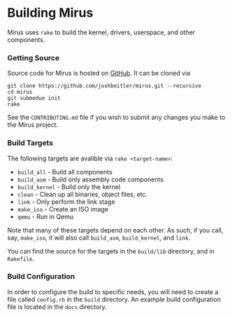 # Building Mirus
Mirus uses `rake` to build the kernel, drivers, userspace, and other components.

### Getting Source
Source code for Mirus is hosted on [GitHub](https://github.com/joshbeitler/mirus).  It can be cloned via

```
git clone https://github.com/joshbeitler/mirus.git --recursive
cd mirus
git submodue init
rake
```

See the `CONTRIBUTING.md` file if you wish to submit any changes you make to the Mirus project.

### Build Targets
The following targets are avalible via `rake <target-name>`:
* `build_all` - Build all components
* `build_asm` - Build only assembly code components
* `build_kernel` - Build only the kernel
* `clean` - Clean up all binaries, object files, etc.
* `link` - Only perform the link stage
* `make_iso` - Create an ISO image
* `qemu` - Run in Qemu

Note that many of these targets depend on each other.  As such, if you call, say, `make_iso`, it will also call `build_asm`, `build_kernel`, and `link`.

You can find the source for the targets in the `build/lib` directory, and in `Rakefile`.

### Build Configuration
In order to configure the build to specific needs, you will need to create a file called `config.rb` in the `build` directory.  An example build configuration file is located in the `docs` directory.
